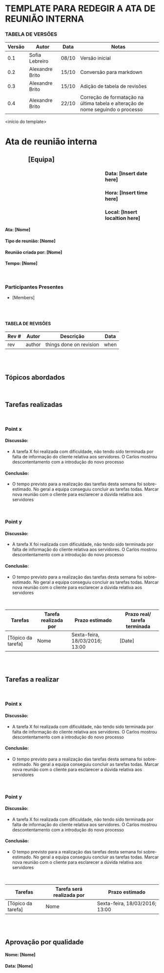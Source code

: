 # TEMPLATE PARA REDEGIR A ATA DE REUNIÃO INTERNA

### TABELA DE VERSÕES

|**Versão**|**Autor**|**Data**|**Notas**
|---|---|---|---
|0.1|Sofia Lebreiro|08/10|Versão inicial
|0.2|Alexandre Brito|15/10|Conversão para markdown
|0.3|Alexandre Brito|15/10|Adição de tabela de revisões
|0.4|Alexandre Brito|22/10|Correção de formatação na última tabela e alteração de nome seguindo o processo

<início do template>

# Ata de reunião interna

## <p style='padding-left:15%'> <b> [Equipa] </b> <insert date_dime></p>

### <p style='padding-left:65%'> <b>Data:</b> [Insert date here]<insert date_dime></p>
### <p style='padding-left:65%'> <b>Hora:</b> [Insert time here]<insert date_dime></p>
### <p style='padding-left:65%'> <b>Local:</b> [Insert localtion here]<insert date_dime></p>

#### <b> Ata:</b> [Nome] 
#### <b> Tipo de reunião:</b> [Nome] 
#### <b> Reunião criada por:</b> [Nome] 
#### <b> Tempo:</b> [Nome] 

</br>

### <b>Participantes Presentes</b>
* [Members]


<br/>
<br/>

#### TABELA DE REVISÕES
Rev # | Autor|  Descrição | Data
--- | --- | --- | ---
rev | author | things done on revision | when

<br/>
<br/>

## <b> Tópicos abordados </b>

<br/>

## Tarefas realizadas

<br/>

###  Point x 
#### Discussão:
* A tarefa X foi realizada com dificuldade, não tendo sido terminada por falta de informação do cliente relativa aos servidores. O Carlos mostrou descontentamento com a introdução do novo processo
#### Conclusão:
* O tempo previsto para a realização das tarefas desta semana foi sobre-estimado. No geral a equipa conseguiu concluir as tarefas todas. Marcar nova reunião com o cliente para esclarecer a dúvida relativa aos servidores

<br/>

### Point y
#### Discussão:
* A tarefa X foi realizada com dificuldade, não tendo sido terminada por falta de informação do cliente relativa aos servidores. O Carlos mostrou descontentamento com a introdução do novo processo
#### Conclusão:
* O tempo previsto para a realização das tarefas desta semana foi sobre-estimado. No geral a equipa conseguiu concluir as tarefas todas. Marcar nova reunião com o cliente para esclarecer a dúvida relativa aos servidores
  
<br/>

Tarefas | Tarefa realizada por |  Prazo estimado | Prazo real/ tarefa terminada
--- | --- | --- | --- 
[Tópico da tarefa] | Nome | Sexta-feira, 18/03/2016; 13:00 | [Date]

<br/> 
<br/>

## Tarefas a realizar

<br/>

###  Point x 
#### Discussão:
* A tarefa X foi realizada com dificuldade, não tendo sido terminada por falta de informação do cliente relativa aos servidores. O Carlos mostrou descontentamento com a introdução do novo processo
#### Conclusão:
* O tempo previsto para a realização das tarefas desta semana foi sobre-estimado. No geral a equipa conseguiu concluir as tarefas todas. Marcar nova reunião com o cliente para esclarecer a dúvida relativa aos servidores

<br/>

### Point y
#### Discussão:
* A tarefa X foi realizada com dificuldade, não tendo sido terminada por falta de informação do cliente relativa aos servidores. O Carlos mostrou descontentamento com a introdução do novo processo
#### Conclusão:
* O tempo previsto para a realização das tarefas desta semana foi sobre-estimado. No geral a equipa conseguiu concluir as tarefas todas. Marcar nova reunião com o cliente para esclarecer a dúvida relativa aos servidores

<br/>

Tarefas | Tarefa será realizada por |  Prazo estimado
--- | --- | --- |
[Tópico da tarefa] | Nome | Sexta-feira, 18/03/2016; 13:00


</br>
</br>

## Aprovação por qualidade
#### <b> Nome:</b> [Nome] 
#### <b> Data:</b> [Nome] 
